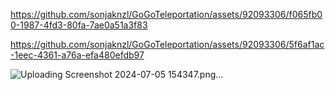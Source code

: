 

https://github.com/sonjaknzl/GoGoTeleportation/assets/92093306/f065fb00-1987-4fd3-80fa-7ae0a51a3f83






https://github.com/sonjaknzl/GoGoTeleportation/assets/92093306/5f6af1ac-1eec-4361-a76a-efa480efdb97


![Uploading Screenshot 2024-07-05 154347.png…]()
